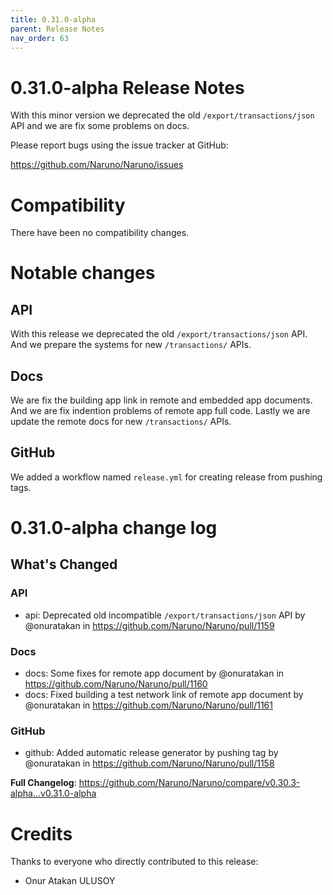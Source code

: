 ```yaml
---
title: 0.31.0-alpha
parent: Release Notes
nav_order: 63
---
```


# 0.31.0-alpha Release Notes

With this minor version we deprecated the old `/export/transactions/json` API and we are fix some problems on docs.

Please report bugs using the issue tracker at GitHub:

<https://github.com/Naruno/Naruno/issues>

# Compatibility

There have been no compatibility changes.

# Notable changes

## API

With this release we deprecated the old `/export/transactions/json` API. And we prepare the systems for new `/transactions/` APIs.

## Docs
We are fix the building app link in remote and embedded app documents. And we are fix indention problems of remote app full code. Lastly we are update the remote docs for new `/transactions/` APIs.

## GitHub

We added a workflow named `release.yml` for creating release from pushing tags.

# 0.31.0-alpha change log

<!-- Release notes generated using configuration in .github/release.yml at master -->

## What's Changed
### API
* api: Deprecated old incompatible `/export/transactions/json` API by @onuratakan in https://github.com/Naruno/Naruno/pull/1159
### Docs
* docs: Some fixes for remote app document by @onuratakan in https://github.com/Naruno/Naruno/pull/1160
* docs: Fixed building a test network link of remote app document by @onuratakan in https://github.com/Naruno/Naruno/pull/1161
### GitHub
* github: Added automatic release generator by pushing tag by @onuratakan in https://github.com/Naruno/Naruno/pull/1158


**Full Changelog**: https://github.com/Naruno/Naruno/compare/v0.30.3-alpha...v0.31.0-alpha

# Credits

Thanks to everyone who directly contributed to this release:

- Onur Atakan ULUSOY
